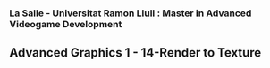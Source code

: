### La Salle - Universitat Ramon Llull : Master in Advanced Videogame Development
## Advanced Graphics 1 - 14-Render to Texture
